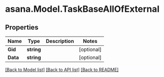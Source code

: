 
# asana.Model.TaskBaseAllOfExternal

## Properties

Name | Type | Description | Notes
------------ | ------------- | ------------- | -------------
**Gid** | **string** |  | [optional] 
**Data** | **string** |  | [optional] 

[[Back to Model list]](../README.md#documentation-for-models)
[[Back to API list]](../README.md#documentation-for-api-endpoints)
[[Back to README]](../README.md)

